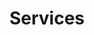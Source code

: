 ---
title: Services
description: LinuxFoundation
sidebar:
  order: 11
tableOfContents:
  minHeadingLevel: 2
  maxHeadingLevel: 4
---